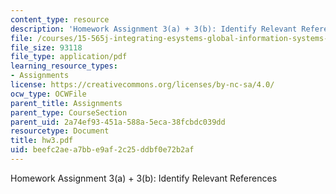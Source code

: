 ```yaml
---
content_type: resource
description: 'Homework Assignment 3(a) + 3(b): Identify Relevant References'
file: /courses/15-565j-integrating-esystems-global-information-systems-spring-2002/beefc2aea7bbe9af2c25ddbf0e72b2af_hw3.pdf
file_size: 93118
file_type: application/pdf
learning_resource_types:
- Assignments
license: https://creativecommons.org/licenses/by-nc-sa/4.0/
ocw_type: OCWFile
parent_title: Assignments
parent_type: CourseSection
parent_uid: 2a74ef93-451a-588a-5eca-38fcbdc039dd
resourcetype: Document
title: hw3.pdf
uid: beefc2ae-a7bb-e9af-2c25-ddbf0e72b2af
---
```

Homework Assignment 3(a) + 3(b): Identify Relevant References